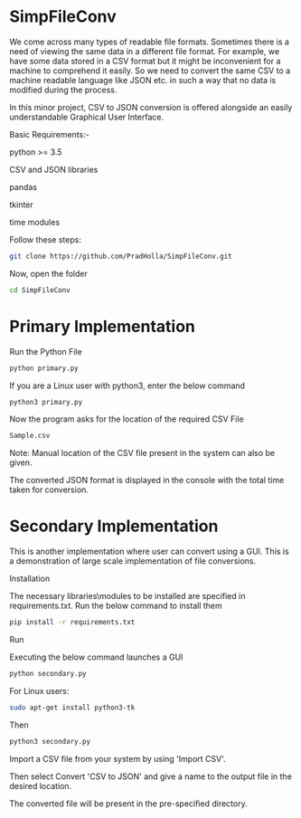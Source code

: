# SimpFileConv
We come across many types of readable file formats. Sometimes there is a need of viewing the same data in a different file format. For example, we have some data stored in a CSV format but it might be inconvenient for a machine to comprehend it easily. So we need to convert the same CSV to a machine readable language like JSON etc. in such a way that no data is modified during the process.

In this minor project, CSV to JSON conversion is offered alongside an easily understandable Graphical User Interface.

Basic Requirements:-

python >= 3.5

CSV and JSON libraries

pandas

tkinter

time modules


Follow these steps:
```bash
git clone https://github.com/PradHolla/SimpFileConv.git
```
Now, open the folder
```bash
cd SimpFileConv
```
# Primary Implementation
Run the Python File

```bash
python primary.py
```
If you are a Linux user with python3, enter the below command
```bash
python3 primary.py
```
Now the program asks for the location of the required CSV File

```bash
Sample.csv
```
Note: Manual location of the CSV file present in the system can also be given.

The converted JSON format is displayed in the console with the total time taken for conversion.
# Secondary Implementation
This is another implementation where user can convert using a GUI. This is a demonstration of large scale implementation of file conversions.

Installation

The necessary libraries\modules to be installed are specified in requirements.txt. Run the below command to install them
```bash
pip install -r requirements.txt
```
Run

Executing the below command launches a GUI
```bash
python secondary.py
```
For Linux users:
```bash
sudo apt-get install python3-tk
```
Then
```bash
python3 secondary.py
```
Import a CSV file from your system by using 'Import CSV'.

Then select Convert 'CSV to JSON' and give a name to the output file in the desired location.

The converted file will be present in the pre-specified directory.
